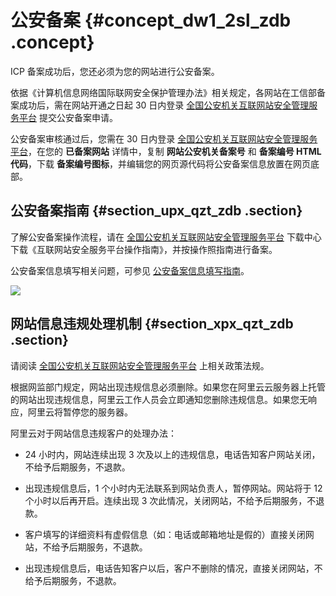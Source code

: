# 公安备案 {#concept_dw1_2sl_zdb .concept}

ICP 备案成功后，您还必须为您的网站进行公安备案。

依据《计算机信息网络国际联网安全保护管理办法》相关规定，各网站在工信部备案成功后，需在网站开通之日起 30 日内登录 [全国公安机关互联网站安全管理服务平台](http://www.beian.gov.cn/portal/index) 提交公安备案申请。

公安备案审核通过后，您需在 30 日内登录 [全国公安机关互联网站安全管理服务平台](http://www.beian.gov.cn/portal/index)，在您的 **已备案网站** 详情中，复制 **网站公安机关备案号** 和 **备案编号 HTML 代码**，下载 **备案编号图标**，并编辑您的网页源代码将公安备案信息放置在网页底部。

## 公安备案指南 {#section_upx_qzt_zdb .section}

了解公安备案操作流程，请在 [全国公安机关互联网站安全管理服务平台](http://www.beian.gov.cn/portal/index) 下载中心下载《互联网站安全服务平台操作指南》，并按操作照指南进行备案。

公安备案信息填写相关问题，可参见 [公安备案信息填写指南](intl.zh-CN/常见问题/公安备案信息填写指南.md#)。

![](http://static-aliyun-doc.oss-cn-hangzhou.aliyuncs.com/assets/img/14228/5510_zh-CN.jpg)

## 网站信息违规处理机制 {#section_xpx_qzt_zdb .section}

请阅读 [全国公安机关互联网站安全管理服务平台](http://www.beian.gov.cn/portal/index) 上相关政策法规。

根据网监部门规定，网站出现违规信息必须删除。如果您在阿里云云服务器上托管的网站出现违规信息，阿里云工作人员会立即通知您删除违规信息。如果您无响应，阿里云将暂停您的服务器。

阿里云对于网站信息违规客户的处理办法：

-   24 小时内，网站连续出现 3 次及以上的违规信息，电话告知客户网站关闭，不给予后期服务，不退款。

-   出现违规信息后，1 个小时内无法联系到网站负责人，暂停网站。网站将于 12 个小时以后再开启。连续出现 3 次此情况，关闭网站，不给予后期服务，不退款。

-   客户填写的详细资料有虚假信息（如：电话或邮箱地址是假的）直接关闭网站，不给予后期服务，不退款。

-   出现违规信息后，电话告知客户以后，客户不删除的情况，直接关闭网站，不给予后期服务，不退款。


